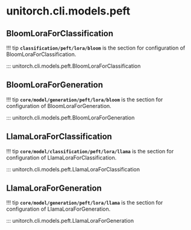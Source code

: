 # unitorch.cli.models.peft

## BloomLoraForClassification

!!! tip
    **`classification/peft/lora/bloom`** is the section for configuration of BloomLoraForClassification.

::: unitorch.cli.models.peft.BloomLoraForClassification
    
## BloomLoraForGeneration

!!! tip
    **`core/model/generation/peft/lora/bloom`** is the section for configuration of BloomLoraForGeneration.

::: unitorch.cli.models.peft.BloomLoraForGeneration

## LlamaLoraForClassification

!!! tip
    **`core/model/classification/peft/lora/llama`** is the section for configuration of LlamaLoraForClassification.

::: unitorch.cli.models.peft.LlamaLoraForClassification
    
## LlamaLoraForGeneration

!!! tip
    **`core/model/generation/peft/lora/llama`** is the section for configuration of LlamaLoraForGeneration.

::: unitorch.cli.models.peft.LlamaLoraForGeneration
